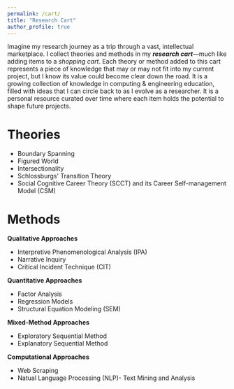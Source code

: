```yaml
---
permalink: /cart/
title: "Research Cart"
author_profile: true
---
```

Imagine my research journey as a trip through a vast, intellectual marketplace. I collect theories and methods in my ***research cart***—much like adding items to a *shopping cart*.  Each theory or method added to this cart represents a piece of knowledge that may or may not fit into my current project, but I know its value could become clear down the road. It is a growing collection of knowledge in computing & engineering education, filled with ideas that I can circle back to as I evolve as a researcher. It is a personal resource curated over time where each item holds the potential to shape future projects.


Theories
===
* Boundary Spanning
* Figured World
* Intersectionality
* Schlossburgs' Transition Theory
* Social Cognitive Career Theory (SCCT) and its Career Self-management Model (CSM)

Methods
===
**Qualitative Approaches**
* Interpretive Phenomenological Analysis (IPA)
* Narrative Inquiry
* Critical Incident Technique (CIT)
  
**Quantitative Approaches**
* Factor Analysis
* Regression Models
* Structural Equation Modeling (SEM)

**Mixed-Method Approaches**
* Exploratory Sequential Method
* Explanatory Sequential Method

**Computational Approaches**
* Web Scraping
* Natual Language Processing (NLP)- Text Mining and Analysis
